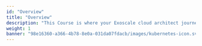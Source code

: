 ```yaml
---
id: "Overview"
title: "Overview"
description: "This Course is where your Exoscale cloud architect journey begins It will help you learn the core technical concepts, dive into networking components and configuration, and introduce you to critical cloud topics."
weight: 1
banner: "98e16360-a366-4b78-8e0a-031da07fdacb/images/kubernetes-icon.svg"
---
```

